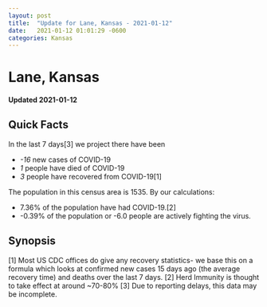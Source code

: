 ```yaml
---
layout: post
title:  "Update for Lane, Kansas - 2021-01-12"
date:   2021-01-12 01:01:29 -0600
categories: Kansas
---
```


# Lane, Kansas
#### Updated 2021-01-12

## Quick Facts

In the last 7 days[3] we project there have been
- *-16* new cases of COVID-19
- *1* people have died of COVID-19
- *3* people have recovered from COVID-19[1]

The population in this census area is 1535. By our calculations:
- 7.36% of the population have had COVID-19.[2]
- -0.39% of the population or -6.0 people are actively fighting the virus.

## Synopsis




[1] Most US CDC offices do give any recovery statistics- we base this on a formula which looks at confirmed new cases
15 days ago (the average recovery time) and deaths over the last 7 days.
[2] Herd Immunity is thought to take effect at around ~70-80%
[3] Due to reporting delays, this data may be incomplete. 
    